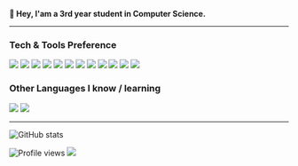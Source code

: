 <strong>👋 Hey, I'am a 3rd year student in Computer Science.</strong>


---

### Tech & Tools Preference

<img src="https://img.shields.io/badge/-Python-black?style=flat&logo=python&logoColor=white"> <img src = "https://img.shields.io/badge/-HTML5-E34F26?style=flat&logo=html5&logoColor=white"> <img src = "https://img.shields.io/badge/-CSS3-1572B6?style=flat&logo=css3&logoColor=white">
<img src="https://img.shields.io/badge/-JavaScript-eed718?style=flat&logo=javascript&logoColor=ffffff">
<img src="https://img.shields.io/badge/-Node.js-3C873A?style=flat&logo=Node.js&logoColor=white">
<img src="https://img.shields.io/badge/-C%20&%20C%20Sharp-cc6699?style=flat&logo=c%2B%2B&logoColor=ffffff">
<img src="https://img.shields.io/badge/-PHP-659ad2?style=flat&logo=php&logoColor=ffffff">
<img src="https://img.shields.io/badge/-PostgreSQL-659ad2?style=flat&logo=postgresql&logoColor=ffffff">
<img src="https://img.shields.io/badge/-MySQL-F29111?style=flat&logo=mysql&logoColor=FFFFFF">
<img src="https://img.shields.io/badge/-SQLite-4DB33D?style=flat&logo=sqlite&logoColor=ffffff">
<img src="https://img.shields.io/badge/-Linux-f24429?style=flat&logo=linux&logoColor=black">
<img src="https://img.shields.io/badge/-Docker-85e3ed?style=flat&logo=docker&logoColor=blue">

### Other Languages I know / learning

<img src="https://img.shields.io/badge/-OCaml-f08a2b?style=flat&logo=ocaml&logoColor=ffffff"> <img src="https://img.shields.io/badge/-Java-FFA611?style=flat&logo=java&logoColor=ffffff">

---

![GitHub stats](https://github-readme-stats.vercel.app/api?username=takitsu21&show_icons=true&title_color=fff&icon_color=79ff97&text_color=9f9f9f&bg_color=151515)

![Profile views](https://gpvc.arturio.dev/takitsu21)  <img src="https://img.shields.io/github/followers/takitsu21?label=Follow" style=" float:left, margin-right:10px" />

